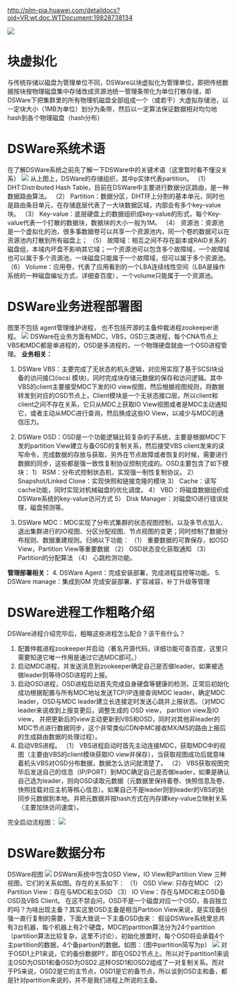 http://plm-pia.huawei.com/detaildocs?oid=VR:wt.doc.WTDocument:19828738134

![](./images/1721717661835_image.png)
# 块虚拟化
与传统存储以磁盘为管理单位不同，DSWare以块虚拟化为管理单位，即把传统数据按块按物理磁盘集中存储改成资源池统一管理条带化为单位打散存储，即DSWare下把集群里的所有物理机磁盘全部组成一个（或若干）大虚拟存储池，以一定块大小（1MB为单位）划分为条带，然后以一定算法保证数据相对均匀地hash到各个物理磁盘（hash分布）

# DSWare系统术语
在了解DSWare系统之前先了解一下DSWare中的关键术语（这里暂时看不懂没关系）
![](./images/1721718355344_image.png)
从上图上，DSWare的存储组织，其中p实体代表partition。
（1）	DHT:Distributed Hash Table，目前在DSWare中主要进行数据分区路由，是一种数据路由算法。
（2）	Partition：数据分区，DHT环上分割的基本单元，同时也是路由条目单元，在存储底层代表了一大块数据区域，内部会有多个key-value块。
（3）	Key-value：底层硬盘上的数据组织成key-value的形式，每个Key-value代表一个打散的数据块，数据块的大小一般为1M。
（4）	资源池：资源池是一个虚拟化的池，很多事数据卷可以共享一个资源池内，同一个卷的数据可以在资源池内打散到所有磁盘上；
（5）	故障域：相互之间不存在副本或RAID关系的磁盘组，本域内坏盘不影响其它域；一个资源池可以包含多个故障域，一个故障域也可以属于多个资源池，一块磁盘只能属于一个故障域，但可以属于多个资源池。
（6）	Volume：应用卷，代表了应用看到的一个LBA连续线性空间（LBA是操作系统的一种磁盘编址方式，详细查百度），一个volume只能属于一个资源池。

# DSWare业务进程部署图
图里不包括 agent管理维护进程， 也不包括开源的主备仲裁进程zookeeper进程。
![](./images/1721718750802_image.png)
DSWare在业务方面有MDC，VBS，OSD三类进程，每个CNA节点上VBS和MDC都是单进程的，OSD是多进程的，一个物理硬盘就由一个OSD进程管理。
**业务相关：**
1. DSWare VBS：主要完成了无状态的机头逻辑，对应用实现了基于SCSI块设备的访问接口(iscsi 模块)，同时完成块存储元数据的保存和访问逻辑。其中VBS的client主要接受MDC下发的IO view视图，然后根据视图规则，将数据转发到对应的OSD节点上，Client模块是一个无状态接口层，所以client和client之间不存在关系，它只从MDC上获取IO View视图或者是MDC主动通知它，或者主动从MDC进行查询，然后换成这些IO View，以减少与MDC的通信压力。

2. DSWare OSD：OSD是一个功能逻辑比较复杂的子系统，主要是根据MDC下发的partition View建立与备OSD的复制关系，然后接受VBS client发来的读写命令，完成数据的存放与获取，另外在节点故障或者恢复的时候，需要进行数据的同步，这些都是强一致性复制协议控制完成的。OSD主要包含了如下模块：
1）	RSM：分布式控制状态机，实现强一制性复制协议。
2）	Snapshot/Linked Clone：实现快照和链接克隆的模块
3）	Cache：读写cache功能，同时实现对机械磁盘的优化调度。
4）	VBD：将磁盘数据组织成DSWare系统的key-value访问方式
5）	Disk Manager：对磁盘IO进行错误处理，磁盘预测等。

3. DSWare MDC：MDC实现了分布式集群的状态视图控制，以及多节点加入、退出集群进行的IO视图、分区分配视图、节点视图的变更；同时控制了数据分布规则、数据重建规则。归纳以下功能：
（1）	重要数据的可靠保存，如OSD View，Partition View等重要数据
（2）	OSD状态变化获取通知
（3）	Partition的分配算法
（4）	心跳检测功能。

**管理部署相关：**
4. DSWare Agent：完成安装部署，完成进程监控等功能。
5. DSWare manage：集成到GM 完成安装部署、扩容减容，补丁升级等管理


# DSWare进程工作粗略介绍
DSWare进程介绍完毕后，粗略这些进程怎么配合？该干些什么？
1. 配置仲裁进程zookeeper并启动（著名开源代码，详细功能可查百度，这里只需要知道它唯一作用是通过它选MDC即可。）
2. 启动MDC进程，并发送消息到zookeeper确定自己是否做leader。如果被选做leader则等待OSD进程的上报。
3. 启动OSD进程，OSD进程启动首先完成自身硬盘等健康的检测，正常后初始化成功根据配置与所有MDC地址发送TCP/IP连接查询MDC leader，确定MDC leader，OSD与MDC leader建立长连接定时发送心跳并上报状态。（对MDC leader来说收到上报变更后，调整生成的 OSD view， partition view及IO view， 并把更新后的view主动更新到VBS和OSD，同时对其他非leader的MDC节点进行数据同步，这个非常类似CDN中MC接收MX/MS的路由上报后的生成路由数据的处理过程）。
4. 启动VBS进程。
（1）	VBS进程启动时首先主动连接MDC，获取MDC中的视图（主要由VBS的client模块获取IO view并保存），当获取视图成功后就意味着机头VBS对OSD分布数据，数据怎么访问就清楚了。
（2）	VBS获取视图完毕后发送自己的信息（IP/PORT）到MDC确定自己是否做leader，如果是确认自己选为leader，则向OSD读取元数据（元数据里保持着卷、快照信息及卷、快照挂载对应主机等核心信息）。如果自己不是leader则到leader的VBS的处同步元数据到本地。并把元数据并按hash方式在内存建key-value立映射关系（主要加快访问速度）。

完全启动流程图：
![](./images/1721720132488_image.png)


# DSWare数据分布
DSWare视图
![](./images/1721720874821_image.png)
DSWare系统中包含OSD View，IO View和Partition View 三种视图，它们的关系如图。存在的关系如下：
（1）	OSD View: 只存在MDC
（2）	Partition View：存在与MDC和主OSD
（3）	IO View：存在与MDC和主OSD备OSD及VBS Client。
在这不禁会问，OSD不是一个磁盘对应一个OSD，各自独立的吗？为啥出现主备？其实这里OSD主备是相当Partition View来说，是实现备份强一直行复制的需要，下面大致说一下主备OSD由来：
假设DSWare系统里总共有3台机器，每个机器上有2个硬盘，MDC的partition算法分为24个partition（partition算法比较复杂，这里不讨论），初始化放置时，每个OSD将会承载4个主partition的数据，4个备partion的数据。如图：（图中partition简写为p）
![](./images/1721720983910_image.png)
对于OSD1上P1来说，它的备份数据P1’，即在OSD2节点上。所以对于partition1来说主OSD为OSD1和备OSD为OSD2.这样OSD1和OSD2组成了一对复制关系。而对于P5来说，OSD2是它的主节点，OSD1是它的备节点，所以谈到OSD主和备，都是针对partition来说的，并不是我们进程上所说的主备。




